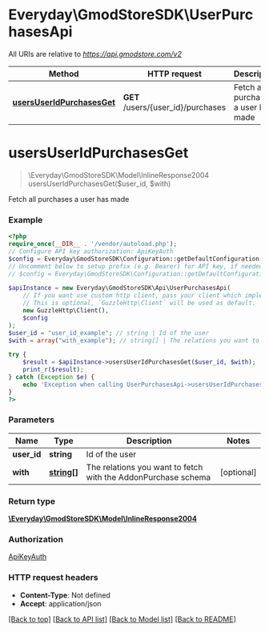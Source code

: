 # Everyday\GmodStoreSDK\UserPurchasesApi

All URIs are relative to *https://api.gmodstore.com/v2*

Method | HTTP request | Description
------------- | ------------- | -------------
[**usersUserIdPurchasesGet**](UserPurchasesApi.md#usersuseridpurchasesget) | **GET** /users/{user_id}/purchases | Fetch all purchases a user has made

# **usersUserIdPurchasesGet**
> \Everyday\GmodStoreSDK\Model\InlineResponse2004 usersUserIdPurchasesGet($user_id, $with)

Fetch all purchases a user has made

### Example
```php
<?php
require_once(__DIR__ . '/vendor/autoload.php');
// Configure API key authorization: ApiKeyAuth
$config = Everyday\GmodStoreSDK\Configuration::getDefaultConfiguration()->setApiKey('Authorization', 'YOUR_API_KEY');
// Uncomment below to setup prefix (e.g. Bearer) for API key, if needed
// $config = Everyday\GmodStoreSDK\Configuration::getDefaultConfiguration()->setApiKeyPrefix('Authorization', 'Bearer');

$apiInstance = new Everyday\GmodStoreSDK\Api\UserPurchasesApi(
    // If you want use custom http client, pass your client which implements `GuzzleHttp\ClientInterface`.
    // This is optional, `GuzzleHttp\Client` will be used as default.
    new GuzzleHttp\Client(),
    $config
);
$user_id = "user_id_example"; // string | Id of the user
$with = array("with_example"); // string[] | The relations you want to fetch with the AddonPurchase schema

try {
    $result = $apiInstance->usersUserIdPurchasesGet($user_id, $with);
    print_r($result);
} catch (Exception $e) {
    echo 'Exception when calling UserPurchasesApi->usersUserIdPurchasesGet: ', $e->getMessage(), PHP_EOL;
}
?>
```

### Parameters

Name | Type | Description  | Notes
------------- | ------------- | ------------- | -------------
 **user_id** | **string**| Id of the user |
 **with** | [**string[]**](../Model/string.md)| The relations you want to fetch with the AddonPurchase schema | [optional]

### Return type

[**\Everyday\GmodStoreSDK\Model\InlineResponse2004**](../Model/InlineResponse2004.md)

### Authorization

[ApiKeyAuth](../../README.md#ApiKeyAuth)

### HTTP request headers

 - **Content-Type**: Not defined
 - **Accept**: application/json

[[Back to top]](#) [[Back to API list]](../../README.md#documentation-for-api-endpoints) [[Back to Model list]](../../README.md#documentation-for-models) [[Back to README]](../../README.md)

